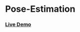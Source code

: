 # Pose-Estimation
### [Live Demo](https://www.linkedin.com/posts/mohamed-hisham-6a0874268_computervision-python-opencv-activity-7314590312088150016-tbOd?utm_source=share&utm_medium=member_desktop&rcm=ACoAAEGftdgB5NLCLy34489p9vvZKXtNOgElOv0)
